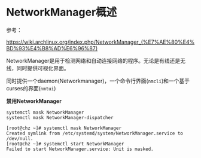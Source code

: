 # NetworkManager概述

参考：

https://wiki.archlinux.org/index.php/NetworkManager_(%E7%AE%80%E4%BD%93%E4%B8%AD%E6%96%87)

NetworkManager是用于检测网络和自动连接网络的程序。无论是有线还是无线，同时提供可视化界面。

同时提供一个daemon(Networkmanager)，一个命令行界面(`nmcli`)和一个基于curses的界面(`nmtui`)

**禁用NetworkManager**

```
systemctl mask NetworkManager
systemctl mask NetworkManager-dispatcher

[root@chz ~]# systemctl mask NetworkManager
Created symlink from /etc/systemd/system/NetworkManager.service to /dev/null.
[root@chz ~]# systemctl start NetworkManager
Failed to start NetworkManager.service: Unit is masked.
```

